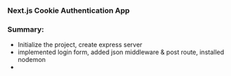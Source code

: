 ### Next.js Cookie Authentication App

### Summary:

  - Initialize the project, create express server
  - implemented login form, added json middleware & post route, installed nodemon
  - 